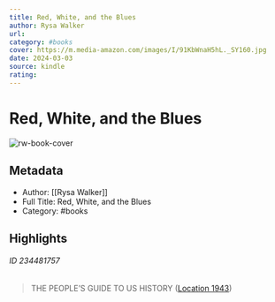 ```yaml
---
title: Red, White, and the Blues
author: Rysa Walker
url: 
category: #books
cover: https://m.media-amazon.com/images/I/91KbWnaH5hL._SY160.jpg
date: 2024-03-03
source: kindle
rating:
---
```

# Red, White, and the Blues

![rw-book-cover](https://m.media-amazon.com/images/I/91KbWnaH5hL._SY160.jpg)

## Metadata
- Author: [[Rysa Walker]]
- Full Title: Red, White, and the Blues
- Category: #books

## Highlights
###### ID 234481757
> THE PEOPLE’S GUIDE TO US HISTORY ([Location 1943](https://readwise.io/to_kindle?action=open&asin=B084FWBDJP&location=1943))
    
